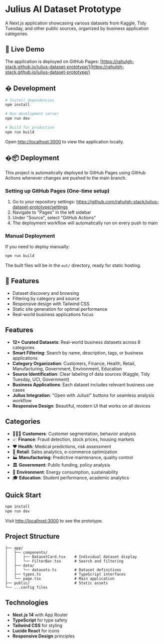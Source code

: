 # Julius AI Dataset Prototype

A Next.js application showcasing various datasets from Kaggle, Tidy Tuesday, and other public sources, organized by business application categories.

## 🚀 Live Demo

The application is deployed on GitHub Pages: [https://rahulgh-stack.github.io/julius-dataset-prototype/](https://rahulgh-stack.github.io/julius-dataset-prototype/)

## �️ Development

```bash
# Install dependencies
npm install

# Run development server
npm run dev

# Build for production
npm run build
```

Open [http://localhost:3000](http://localhost:3000) to view the application locally.

## �📦 Deployment

This project is automatically deployed to GitHub Pages using GitHub Actions whenever changes are pushed to the main branch.

### Setting up GitHub Pages (One-time setup)

1. Go to your repository settings: https://github.com/rahulgh-stack/julius-dataset-prototype/settings
2. Navigate to "Pages" in the left sidebar
3. Under "Source", select "GitHub Actions"
4. The deployment workflow will automatically run on every push to main

### Manual Deployment

If you need to deploy manually:

```bash
npm run build
```

The built files will be in the `out/` directory, ready for static hosting.

## 🎯 Features

- Dataset discovery and browsing
- Filtering by category and source
- Responsive design with Tailwind CSS
- Static site generation for optimal performance
- Real-world business applications focus

## Features

- **12+ Curated Datasets**: Real-world business datasets across 8 categories
- **Smart Filtering**: Search by name, description, tags, or business applications
- **Category Organization**: Customers, Finance, Health, Retail, Manufacturing, Government, Environment, Education
- **Source Identification**: Clear labeling of data sources (Kaggle, Tidy Tuesday, UCI, Government)
- **Business Applications**: Each dataset includes relevant business use cases
- **Julius Integration**: "Open with Julius!" buttons for seamless analysis workflow
- **Responsive Design**: Beautiful, modern UI that works on all devices

## Categories

- 🧑‍🤝‍🧑 **Customers**: Customer segmentation, behavior analysis
- 📈 **Finance**: Fraud detection, stock prices, housing markets
- ❤️ **Health**: Medical predictions, risk assessment
- 🏪 **Retail**: Sales analytics, e-commerce optimization
- 🏭 **Manufacturing**: Predictive maintenance, quality control
- 🏛️ **Government**: Public funding, policy analysis
- 🌱 **Environment**: Energy consumption, sustainability
- 🎓 **Education**: Student performance, academic analytics

## Quick Start

```bash
npm install
npm run dev
```

Visit [http://localhost:3000](http://localhost:3000) to see the prototype.

## Project Structure

```
├── app/
│   ├── components/
│   │   ├── DatasetCard.tsx    # Individual dataset display
│   │   └── FilterBar.tsx      # Search and filtering
│   ├── data/
│   │   └── datasets.ts        # Dataset definitions
│   ├── types.ts               # TypeScript interfaces
│   └── page.tsx               # Main application
├── public/                    # Static assets
└── ...config files
```

## Technologies

- **Next.js 14** with App Router
- **TypeScript** for type safety
- **Tailwind CSS** for styling
- **Lucide React** for icons
- **Responsive Design** principles